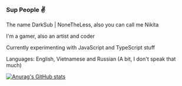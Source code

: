 ### Sup People ✌️

The name DarkSub | NoneTheLess, also you can call me Nikita

I'm a gamer, also an artist and coder

Currently experimenting with JavaScript and TypeScript stuff

Languages: English, Vietnamese and Russian (A bit, I don't speak that much)

[![Anurag's GitHub stats](https://github-readme-stats.vercel.app/api?username=notdarksub1509&count_private=true&show_icons=true&theme=onedark)](https://github.com/anuraghazra/github-readme-stats)
